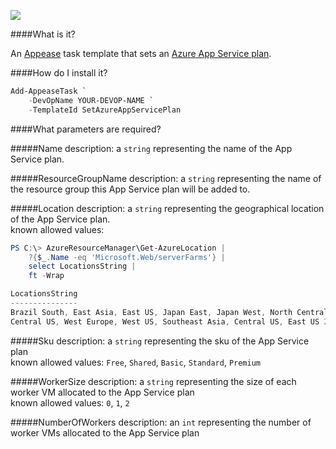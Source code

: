 ![](https://ci.appveyor.com/api/projects/status/2s5v9ydi7fbo5k0r?svg=true)

####What is it?

An [Appease](http://appease.io) task template that sets an [Azure App Service plan](http://azure.microsoft.com/en-us/documentation/articles/azure-web-sites-web-hosting-plans-in-depth-overview/).

####How do I install it?

```PowerShell
Add-AppeaseTask `
    -DevOpName YOUR-DEVOP-NAME `
    -TemplateId SetAzureAppServicePlan
```

####What parameters are required?

#####Name
description: a `string` representing the name of the App Service plan.

#####ResourceGroupName
description: a `string` representing the name of the resource group this App Service plan will be added to.

#####Location
description: a `string` representing the geographical location of the App Service plan.  
known allowed values: 
```PowerShell
PS C:\> AzureResourceManager\Get-AzureLocation |
    ?{$_.Name -eq 'Microsoft.Web/serverFarms'} |
    select LocationsString |
    ft -Wrap

LocationsString                                                                                 
---------------                                                                                 
Brazil South, East Asia, East US, Japan East, Japan West, North Central US, North Europe, South 
Central US, West Europe, West US, Southeast Asia, Central US, East US 2
```

#####Sku
description: a `string` representing the sku of the App Service plan  
known allowed values: `Free`, `Shared`, `Basic`, `Standard`, `Premium`

#####WorkerSize
description: a `string` representing the size of each worker VM allocated to the App Service plan  
known allowed values: `0`, `1`, `2`

#####NumberOfWorkers
description: an `int` representing the number of worker VMs allocated to the App Service plan
